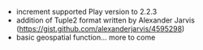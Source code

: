 * increment supported Play version to 2.2.3
* addition of Tuple2 format written by Alexander Jarvis (https://gist.github.com/alexanderjarvis/4595298)
* basic geospatial function... more to come